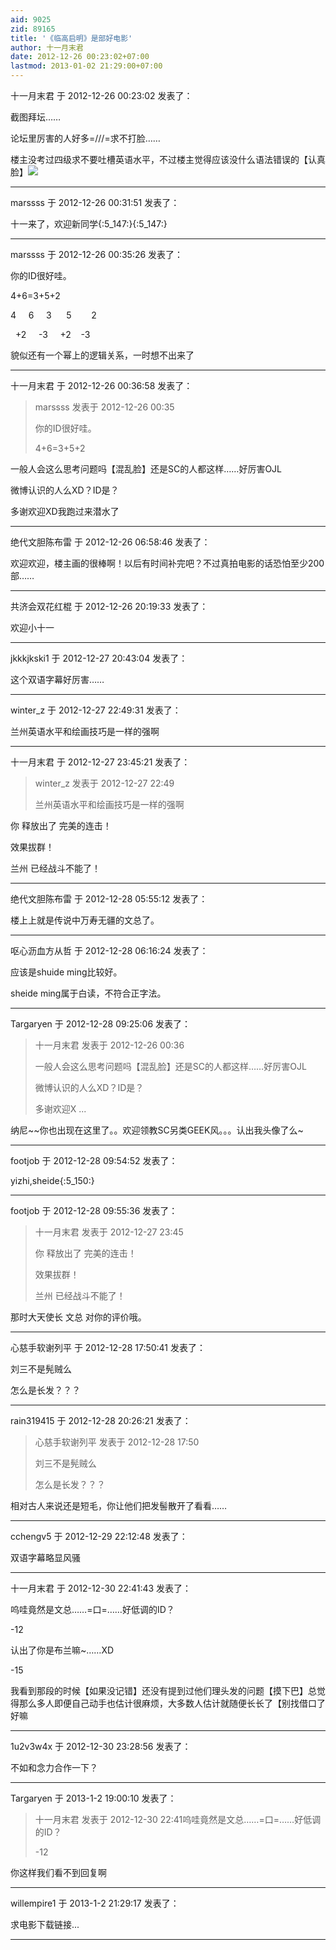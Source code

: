 ```yaml
---
aid: 9025
zid: 89165
title: '《临高启明》是部好电影'
author: 十一月末君
date: 2012-12-26 00:23:02+07:00
lastmod: 2013-01-02 21:29:00+07:00
---
```


十一月末君 于 2012-12-26 00:23:02 发表了：

截图拜坛……

论坛里厉害的人好多=///=求不打脸……

楼主没考过四级求不要吐槽英语水平，不过楼主觉得应该没什么语法错误的【认真脸】![](http://ww2.sinaimg.cn/large/6bae3f00jw1e06fgth09lj.jpg)

---------

marssss 于 2012-12-26 00:31:51 发表了：

十一来了，欢迎新同学{:5\_147:}{:5\_147:}

---------

marssss 于 2012-12-26 00:35:26 发表了：

你的ID很好哇。

4+6=3+5+2

4     6     3      5        2

  +2     -3     +2    -3

貌似还有一个幂上的逻辑关系，一时想不出来了

---------

十一月末君 于 2012-12-26 00:36:58 发表了：

> marssss 发表于 2012-12-26 00:35
> 
> 你的ID很好哇。
> 
> 4+6=3+5+2



一般人会这么思考问题吗【混乱脸】还是SC的人都这样……好厉害OJL

微博认识的人么XD？ID是？

多谢欢迎XD我跑过来潜水了

---------

绝代文胆陈布雷 于 2012-12-26 06:58:46 发表了：

欢迎欢迎，楼主画的很棒啊！以后有时间补完吧？不过真拍电影的话恐怕至少200部……

---------

共济会双花红棍 于 2012-12-26 20:19:33 发表了：

欢迎小十一

---------

jkkkjkski1 于 2012-12-27 20:43:04 发表了：

这个双语字幕好厉害……

---------

winter_z 于 2012-12-27 22:49:31 发表了：

兰州英语水平和绘画技巧是一样的强啊

---------

十一月末君 于 2012-12-27 23:45:21 发表了：

> winter\_z 发表于 2012-12-27 22:49
> 
> 兰州英语水平和绘画技巧是一样的强啊



你 释放出了 完美的连击！

效果拔群！

兰州 已经战斗不能了！

---------

绝代文胆陈布雷 于 2012-12-28 05:55:12 发表了：

楼上上就是传说中万寿无疆的文总了。

---------

呕心沥血方从哲 于 2012-12-28 06:16:24 发表了：

应该是shuide ming比较好。

sheide ming属于白读，不符合正字法。

---------

Targaryen 于 2012-12-28 09:25:06 发表了：

> 十一月末君 发表于 2012-12-26 00:36
> 
> 一般人会这么思考问题吗【混乱脸】还是SC的人都这样……好厉害OJL
> 
> 微博认识的人么XD？ID是？
> 
> 多谢欢迎X ...



纳尼~~你也出现在这里了。。欢迎领教SC另类GEEK风。。。认出我头像了么~

---------

footjob 于 2012-12-28 09:54:52 发表了：

yizhi,sheide{:5\_150:}

---------

footjob 于 2012-12-28 09:55:36 发表了：

> 十一月末君 发表于 2012-12-27 23:45
> 
> 你 释放出了 完美的连击！
> 
> 效果拔群！
> 
> 兰州 已经战斗不能了！



那时大天使长 文总 对你的评价哦。

---------

心慈手软谢列平 于 2012-12-28 17:50:41 发表了：

刘三不是髡贼么

怎么是长发？？？

---------

rain319415 于 2012-12-28 20:26:21 发表了：

> 心慈手软谢列平 发表于 2012-12-28 17:50
> 
> 刘三不是髡贼么
> 
> 怎么是长发？？？



相对古人来说还是短毛，你让他们把发髻散开了看看……

---------

cchengv5 于 2012-12-29 22:12:48 发表了：

双语字幕略显风骚

---------

十一月末君 于 2012-12-30 22:41:43 发表了：

呜哇竟然是文总……=口=……好低调的ID？

-12

认出了你是布兰嘛~……XD

-15

我看到那段的时候【如果没记错】还没有提到过他们理头发的问题【摸下巴】总觉得那么多人即便自己动手也估计很麻烦，大多数人估计就随便长长了【别找借口了好嘛

---------

1u2v3w4x 于 2012-12-30 23:28:56 发表了：

不如和念力合作一下？

---------

Targaryen 于 2013-1-2 19:00:10 发表了：

> 十一月末君 发表于 2012-12-30 22:41呜哇竟然是文总……=口=……好低调的ID？
> 
> -12



你这样我们看不到回复啊

---------

willempire1 于 2013-1-2 21:29:17 发表了：

求电影下载链接...

---------

